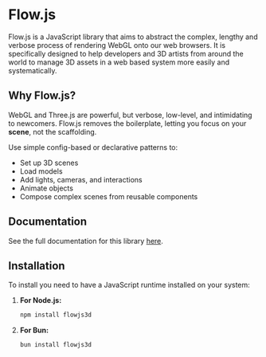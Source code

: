 # Flow.js

Flow.js is a JavaScript library that aims to abstract the complex, lengthy and verbose process of rendering WebGL onto our web browsers. It is specifically designed to help developers and 3D artists from around the world to manage 3D assets in a web based system more easily and systematically.

## Why Flow.js?

WebGL and Three.js are powerful, but verbose, low-level, and intimidating to newcomers. Flow.js removes the boilerplate, letting you focus on your **scene**, not the scaffolding.

Use simple config-based or declarative patterns to:
- Set up 3D scenes
- Load models
- Add lights, cameras, and interactions
- Animate objects
- Compose complex scenes from reusable components

## Documentation

See the full documentation for this library [here](https://google.com).

## Installation

To install you need to have a JavaScript runtime installed on your system:

1. **For Node.js:**
   ```bash
   npm install flowjs3d

2. **For Bun:**
   ```bash
   bun install flowjs3d
